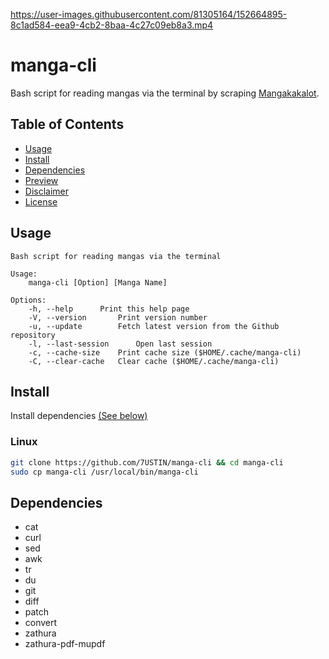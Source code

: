 https://user-images.githubusercontent.com/81305164/152664895-8c1ad584-eea9-4cb2-8baa-4c27c09eb8a3.mp4

# manga-cli

Bash script for reading mangas via the terminal by scraping [Mangakakalot](https://mangakakalot.com/).

## Table of Contents

- [Usage](#Usage)
- [Install](#Installation)
- [Dependencies](#Dependencies)
- [Preview](./preview.mp4)
- [Disclaimer](./DISCLAIMER.md)
- [License](./LICENSE.md)

## Usage

```text
Bash script for reading mangas via the terminal

Usage:
	manga-cli [Option] [Manga Name]

Options:
	-h, --help		Print this help page
	-V, --version		Print version number
	-u, --update		Fetch latest version from the Github repository
	-l, --last-session    	Open last session
	-c, --cache-size	Print cache size ($HOME/.cache/manga-cli)
	-C, --clear-cache	Clear cache ($HOME/.cache/manga-cli)
```

## Install

Install dependencies [(See below)](#Dependencies)

### Linux

```sh
git clone https://github.com/7USTIN/manga-cli && cd manga-cli
sudo cp manga-cli /usr/local/bin/manga-cli
```

## Dependencies

- cat
- curl
- sed
- awk
- tr
- du
- git
- diff
- patch
- convert
- zathura
- zathura-pdf-mupdf
